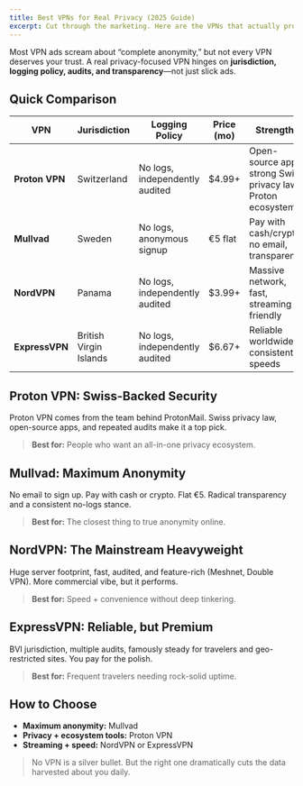 ```yaml
---
title: Best VPNs for Real Privacy (2025 Guide)
excerpt: Cut through the marketing. Here are the VPNs that actually protect you—and how to choose the right one.
---
```


Most VPN ads scream about “complete anonymity,” but not every VPN deserves your trust. A real privacy-focused VPN hinges on **jurisdiction, logging policy, audits, and transparency**—not just slick ads.

## Quick Comparison

| VPN | Jurisdiction | Logging Policy | Price (mo) | Strengths | Weaknesses |
|-----|--------------|----------------|------------|-----------|------------|
| **Proton VPN** | Switzerland | No logs, independently audited | $4.99+ | Open-source apps, strong Swiss privacy laws, Proton ecosystem | Free tier is limited |
| **Mullvad** | Sweden | No logs, anonymous signup | €5 flat | Pay with cash/crypto, no email, transparency | Smaller server network |
| **NordVPN** | Panama | No logs, independently audited | $3.99+ | Massive network, fast, streaming friendly | Marketing-heavy, not fully open-source |
| **ExpressVPN** | British Virgin Islands | No logs, independently audited | $6.67+ | Reliable worldwide, consistent speeds | Pricey |

## Proton VPN: Swiss-Backed Security
Proton VPN comes from the team behind ProtonMail. Swiss privacy law, open-source apps, and repeated audits make it a top pick.
> **Best for:** People who want an all-in-one privacy ecosystem.

## Mullvad: Maximum Anonymity
No email to sign up. Pay with cash or crypto. Flat €5. Radical transparency and a consistent no-logs stance.
> **Best for:** The closest thing to true anonymity online.

## NordVPN: The Mainstream Heavyweight
Huge server footprint, fast, audited, and feature-rich (Meshnet, Double VPN). More commercial vibe, but it performs.
> **Best for:** Speed + convenience without deep tinkering.

## ExpressVPN: Reliable, but Premium
BVI jurisdiction, multiple audits, famously steady for travelers and geo-restricted sites. You pay for the polish.
> **Best for:** Frequent travelers needing rock-solid uptime.

## How to Choose
- **Maximum anonymity:** Mullvad  
- **Privacy + ecosystem tools:** Proton VPN  
- **Streaming + speed:** NordVPN or ExpressVPN

> No VPN is a silver bullet. But the right one dramatically cuts the data harvested about you daily.

<!-- When you’re ready to publish, move this file into _posts/ with today's date in the filename.
     For affiliate CTAs later, you can inject: {% include cta-vpn.html vendor="proton" %}, etc. -->